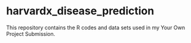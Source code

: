 # harvardx_disease_prediction
This repository contains the R codes and data sets used in my Your Own Project Submission. 
